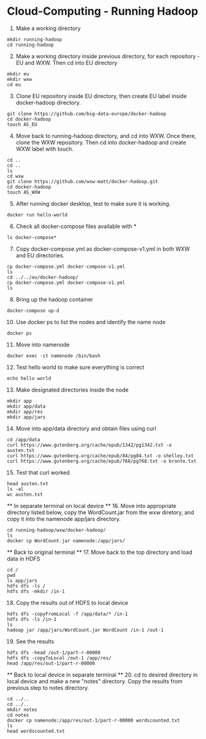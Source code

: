 # Cloud-Computing - Running Hadoop

1. Make a working directory
```
mkdir running-hadoop
cd running-hadoop
```

2. Make a working directory inside previous directory, for each repository - EU and WXW. Then cd into EU directory
```
mkdir eu
mkdir wxw
cd eu
```

3. Clone EU repository inside EU directory, then create EU label inside docker-hadoop directory.
```
git clone https://github.com/big-data-europe/docker-hadoop
cd docker-hadoop
touch AS_EU
```
4. Move back to running-hadoop directory, and cd into WXW. Once there, clone the WXW repository. Then cd into docker-hadoop and create WXW label with touch.
```
cd ..
cd ..
ls
cd wxw
git clone https://github.com/wxw-matt/docker-hadoop.git
cd docker-hadoop
touch AS_WXW
```
5. After running docker desktop, test to make sure it is working.
```
docker run hello-world
```
6. Check all docker-compose files available with *
```
ls docker-compose*
```
7. Copy docker-compose.yml as docker-compose-v1.yml in both WXW and EU directories.
```
cp docker-compose.yml docker-compose-v1.yml
ls
cd ../../eu/docker-hadoop/
cp docker-compose.yml docker-compose-v1.yml
ls
```
8. Bring up the hadoop container
```
docker-compose up-d
```
10. Use docker ps to list the nodes and identify the name node
```
docker ps
```
11. Move into namenode
```
docker exec -it namenode /bin/bash
```
12. Test hello world to make sure everything is correct
```
echo hello world
```
13. Make designated directories inside the node
```
mkdir app
mkdir app/data
mkdir app/res
mkdir app/jars
```
14. Move into app/data directory and obtain files using curl
```
cd /app/data
curl https://www.gutenberg.org/cache/epub/1342/pg1342.txt -o austen.txt
curl https://www.gutenberg.org/cache/epub/84/pg84.txt -o shelley.txt
curl https://www.gutenberg.org/cache/epub/768/pg768.txt -o bronte.txt
```
15. Test that curl worked
```
head austen.txt
ls -al
wc austen.txt
```

** In separate terminal on local device **
16. Move into appropriate directory listed below, copy the WordCount.jar from the wxw diretory, and copy it into the namenode app/jars directory.
```
cd running-hadoop/wxw/docker-hadoop/
ls
docker cp WordCount.jar namenode:/app/jars/
```

** Back to original terminal **
17. Move back to the top directory and load data in HDFS
```
cd /
pwd
ls app/jars
hdfs dfs -ls /
hdfs dfs -mkdir /in-1
```
18. Copy the results out of HDFS to local device
```
hdfs dfs -copyFromLocal -f /app/data/* /in-1
hdfs dfs -ls /in-1
ls
hadoop jar /app/jars/WordCount.jar WordCount /in-1 /out-1
```
19. See the results
```
hdfs dfs -head /out-1/part-r-00000
hdfs dfs -copyToLocal /out-1 /app/res/
head /app/res/out-1/part-r-00000
```

** Back to local device in separate terminal **
20. cd to desired directory in local device and make a new "notes" directory. Copy the results from previous step to notes directory.
```
cd ../..
cd ../..
mkdir notes
cd notes
docker cp namenode:/app/res/out-1/part-r-00000 wordscounted.txt
ls
head wordscounted.txt
```
